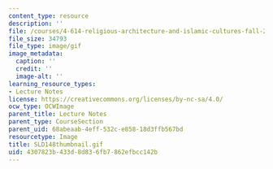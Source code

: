 ```yaml
---
content_type: resource
description: ''
file: /courses/4-614-religious-architecture-and-islamic-cultures-fall-2002/4307823b433d8d836fb7862efbcc142b_SLD148thumbnail.gif
file_size: 34793
file_type: image/gif
image_metadata:
  caption: ''
  credit: ''
  image-alt: ''
learning_resource_types:
- Lecture Notes
license: https://creativecommons.org/licenses/by-nc-sa/4.0/
ocw_type: OCWImage
parent_title: Lecture Notes
parent_type: CourseSection
parent_uid: 68abeaab-4eff-532c-e858-18d3ffb567bd
resourcetype: Image
title: SLD148thumbnail.gif
uid: 4307823b-433d-8d83-6fb7-862efbcc142b
---
```

